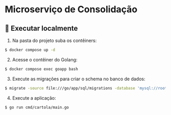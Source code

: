 # Microserviço de Consolidação

## 🏃 Executar localmente

1. Na pasta do projeto suba os contêiners:

```bash
$ docker compose up -d
```

2. Acesse o contêiner do Golang:

```bash
$ docker compose exec goapp bash
```

3. Execute as migrações para criar o schema no banco de dados:

```bash
$ migrate -source file:///go/app/sql/migrations -database 'mysql://root:root@tcp(mysql:3306)/cartola' up
```

4. Execute a aplicação:

```bash
$ go run cmd/cartola/main.go
```